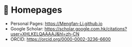 # 📎 Homepages
- Personal Pages: https://Mengfan-Li.github.io
- Google Scholar: https://scholar.google.com.hk/citations?user=XHLKELQAAAAJ&hl=zh-CN
- ORCID: https://orcid.org/0000-0002-3236-6600
